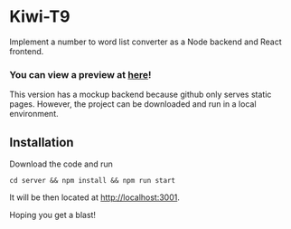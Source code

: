# Kiwi-T9
Implement a number to word list converter as a Node backend and React frontend.

### You can view a preview at [here](https://daiant.github.io/Kiwi-T9)!

This version has a mockup backend because github only serves static pages.
However, the project can be downloaded and run in a local environment.

## Installation
Download the code and run 
```
cd server && npm install && npm run start
```
It will be then located at [http://localhost:3001](http://localhost:3001).

Hoping you get a blast!



